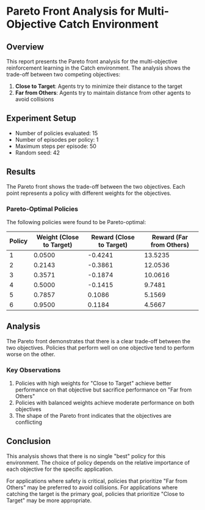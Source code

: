 # Pareto Front Analysis for Multi-Objective Catch Environment

## Overview

This report presents the Pareto front analysis for the multi-objective reinforcement learning in the Catch environment. The analysis shows the trade-off between two competing objectives:

1. **Close to Target**: Agents try to minimize their distance to the target
2. **Far from Others**: Agents try to maintain distance from other agents to avoid collisions

## Experiment Setup

- Number of policies evaluated: 15
- Number of episodes per policy: 1
- Maximum steps per episode: 50
- Random seed: 42

## Results

The Pareto front shows the trade-off between the two objectives. Each point represents a policy with different weights for the objectives.

### Pareto-Optimal Policies

The following policies were found to be Pareto-optimal:

| Policy | Weight (Close to Target) | Reward (Close to Target) | Reward (Far from Others) |
|--------|--------------------------|--------------------------|--------------------------|
| 1 | 0.0500 | -0.4241 | 13.5235 |
| 2 | 0.2143 | -0.3861 | 12.0536 |
| 3 | 0.3571 | -0.1874 | 10.0616 |
| 4 | 0.5000 | -0.1415 | 9.7481 |
| 5 | 0.7857 | 0.1086 | 5.1569 |
| 6 | 0.9500 | 0.1184 | 4.5667 |

## Analysis

The Pareto front demonstrates that there is a clear trade-off between the two objectives. Policies that perform well on one objective tend to perform worse on the other.

### Key Observations

1. Policies with high weights for "Close to Target" achieve better performance on that objective but sacrifice performance on "Far from Others"
2. Policies with balanced weights achieve moderate performance on both objectives
3. The shape of the Pareto front indicates that the objectives are conflicting

## Conclusion

This analysis shows that there is no single "best" policy for this environment. The choice of policy depends on the relative importance of each objective for the specific application.

For applications where safety is critical, policies that prioritize "Far from Others" may be preferred to avoid collisions. For applications where catching the target is the primary goal, policies that prioritize "Close to Target" may be more appropriate.
